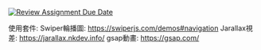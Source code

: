 [![Review Assignment Due Date](https://classroom.github.com/assets/deadline-readme-button-24ddc0f5d75046c5622901739e7c5dd533143b0c8e959d652212380cedb1ea36.svg)](https://classroom.github.com/a/IbyA1-oy)

使用套件: 
Swiper輪播圖: https://swiperjs.com/demos#navigation
Jarallax視差: https://jarallax.nkdev.info/
gsap動畫: https://gsap.com/